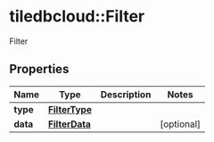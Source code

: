 # tiledbcloud::Filter

Filter
## Properties
Name | Type | Description | Notes
------------ | ------------- | ------------- | -------------
**type** | [**FilterType**](FilterType.md) |  | 
**data** | [**FilterData**](Filter_data.md) |  | [optional] 


